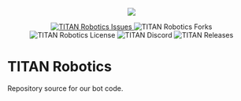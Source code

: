 <p align="center">
  <img src="https://cdn.discordapp.com/attachments/755179557593808936/781851090600591380/TITAN_Robotics.png">
</p>

<p align="center">
   <a href="https://github.com/TITAN-Contractors/TITAN-Robotics/issues">
    <img src="https://img.shields.io/github/issues/TITAN-Contractors/TITAN-Robotics?color=orange&style=for-the-badge" alt="TITAN Robotics Issues">
  </a>
    <img src="https://img.shields.io/github/forks/TITAN-Contractors/TITAN-Robotics?color=blue&style=for-the-badge" alt="TITAN Robotics Forks">
  </a>
    <img src="https://img.shields.io/github/license/TITAN-Contractors/TITAN-Robotics?color=purple&style=for-the-badge" alt="TITAN Robotics License">
  </a>
    <img src="https://img.shields.io/discord/607930707138052108?label=DISCORD&style=for-the-badge" alt="TITAN Discord">
  </a>
    <img src="https://img.shields.io/github/v/release/TITAN-Contractors/TITAN-Robotics?color=magenta&include_prereleases&style=for-the-badge" alt="TITAN Releases">
  </a>
</p>

# TITAN Robotics
Repository source for our bot code.
